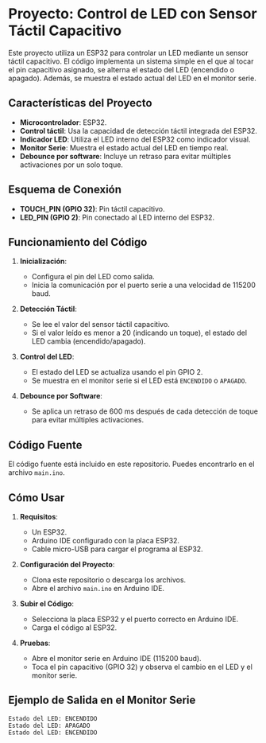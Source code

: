 # Proyecto: Control de LED con Sensor Táctil Capacitivo

Este proyecto utiliza un ESP32 para controlar un LED mediante un sensor táctil capacitivo. El código implementa un sistema simple en el que al tocar el pin capacitivo asignado, se alterna el estado del LED (encendido o apagado). Además, se muestra el estado actual del LED en el monitor serie.

## Características del Proyecto

- **Microcontrolador**: ESP32.
- **Control táctil**: Usa la capacidad de detección táctil integrada del ESP32.
- **Indicador LED**: Utiliza el LED interno del ESP32 como indicador visual.
- **Monitor Serie**: Muestra el estado actual del LED en tiempo real.
- **Debounce por software**: Incluye un retraso para evitar múltiples activaciones por un solo toque.

## Esquema de Conexión

- **TOUCH_PIN (GPIO 32)**: Pin táctil capacitivo.
- **LED_PIN (GPIO 2)**: Pin conectado al LED interno del ESP32.

## Funcionamiento del Código

1. **Inicialización**:
   - Configura el pin del LED como salida.
   - Inicia la comunicación por el puerto serie a una velocidad de 115200 baud.

2. **Detección Táctil**:
   - Se lee el valor del sensor táctil capacitivo.
   - Si el valor leído es menor a 20 (indicando un toque), el estado del LED cambia (encendido/apagado).

3. **Control del LED**:
   - El estado del LED se actualiza usando el pin GPIO 2.
   - Se muestra en el monitor serie si el LED está `ENCENDIDO` o `APAGADO`.

4. **Debounce por Software**:
   - Se aplica un retraso de 600 ms después de cada detección de toque para evitar múltiples activaciones.

## Código Fuente

El código fuente está incluido en este repositorio. Puedes encontrarlo en el archivo `main.ino`.

## Cómo Usar

1. **Requisitos**:
   - Un ESP32.
   - Arduino IDE configurado con la placa ESP32.
   - Cable micro-USB para cargar el programa al ESP32.

2. **Configuración del Proyecto**:
   - Clona este repositorio o descarga los archivos.
   - Abre el archivo `main.ino` en Arduino IDE.

3. **Subir el Código**:
   - Selecciona la placa ESP32 y el puerto correcto en Arduino IDE.
   - Carga el código al ESP32.

4. **Pruebas**:
   - Abre el monitor serie en Arduino IDE (115200 baud).
   - Toca el pin capacitivo (GPIO 32) y observa el cambio en el LED y el monitor serie.

## Ejemplo de Salida en el Monitor Serie

```plaintext
Estado del LED: ENCENDIDO
Estado del LED: APAGADO
Estado del LED: ENCENDIDO
